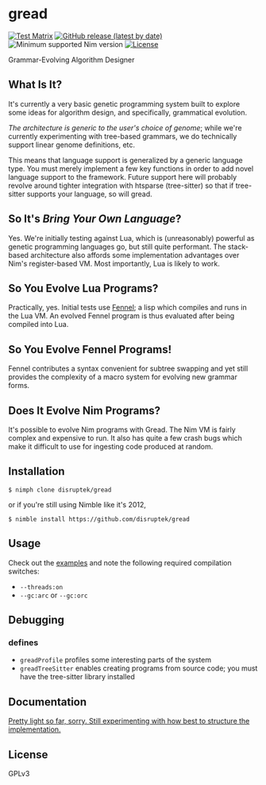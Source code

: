 # gread

[![Test Matrix](https://github.com/disruptek/gread/workflows/CI/badge.svg)](https://github.com/disruptek/gread/actions?query=workflow%3ACI)
[![GitHub release (latest by date)](https://img.shields.io/github/v/release/disruptek/gread?style=flat)](https://github.com/disruptek/gread/releases/latest)
![Minimum supported Nim version](https://img.shields.io/badge/nim-1.6.1%2B-informational?style=flat&logo=nim)
[![License](https://img.shields.io/github/license/disruptek/gread?style=flat)](#license)

Grammar-Evolving Algorithm Designer

## What Is It?

It's currently a very basic genetic programming system built to explore some
ideas for algorithm design, and specifically, grammatical evolution.

*The architecture is _generic_ to the user's choice of genome*; while we're
currently experimenting with tree-based grammars, we do technically support
linear genome definitions, etc.

This means that language support is generalized by a generic language type.
You must merely implement a few key functions in order to add novel language
support to the framework. Future support here will probably revolve around
tighter integration with htsparse (tree-sitter) so that if tree-sitter supports
your language, so will gread.

## So It's _Bring Your Own Language_?

Yes. We're initially testing against Lua, which is (unreasonably) powerful
as genetic programming languages go, but still quite performant. The
stack-based architecture also affords some implementation advantages over Nim's
register-based VM. Most importantly, Lua is likely to work.

## So You Evolve Lua Programs?

Practically, yes. Initial tests use [Fennel](https://fennel-lang.org/); a
lisp which compiles and runs in the Lua VM. An evolved Fennel program is thus
evaluated after being compiled into Lua.

## So You Evolve Fennel Programs!

Fennel contributes a syntax convenient for subtree swapping and yet still
provides the complexity of a macro system for evolving new grammar forms.

## Does It Evolve Nim Programs?

It's possible to evolve Nim programs with Gread. The Nim VM is fairly complex
and expensive to run. It also has quite a few crash bugs which make it
difficult to use for ingesting code produced at random.

## Installation

```
$ nimph clone disruptek/gread
```
or if you're still using Nimble like it's 2012,
```
$ nimble install https://github.com/disruptek/gread
```

## Usage

Check out the [examples](examples/) and note the following required compilation
switches:

- `--threads:on`
- `--gc:arc` or `--gc:orc`

## Debugging

### defines

- `greadProfile` profiles some interesting parts of the system
- `greadTreeSitter` enables creating programs from source code; you must have the tree-sitter library installed

## Documentation

[Pretty light so far, sorry. Still experimenting with how best to structure the
implementation.](https://disruptek.github.io/gread/gread.html)

## License
GPLv3
